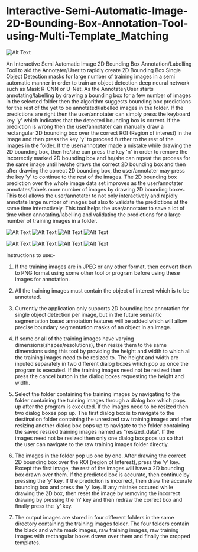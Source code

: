 # Interactive-Semi-Automatic-Image-2D-Bounding-Box-Annotation-Tool-using-Multi-Template_Matching


![Alt Text](demo.gif)


 An Interactive Semi Automatic Image 2D Bounding Box Annotation/Labelling Tool to aid the Annotater/User to rapidly create 2D Bounding Box Single Object Detection masks for large number of training images in a semi automatic manner in order to train an object detection deep neural network such as Mask R-CNN or U-Net. As the Annotater/User starts annotating/labelling by drawing a bounding box for a few number of images in the selected folder then the algorithm suggests bounding box predictions for the rest of the yet to be annotated/labelled images in the folder. If the predictions are right then the user/annotater can simply press the keyboard key 'y' which indicates that the detected bounding box is correct. If the prediction is wrong then the user/annotater can manually draw a rectangular 2D bounding box over the correct ROI (Region of interest) in the image and then press the key 'y' to proceed further to the rest of the images in the folder. If the user/annotater made a mistake while drawing the 2D bounding box, then he/she can press the key 'n' in order to remove the incorrectly marked 2D bounding box and he/she can repeat the process for the same image until he/she draws the correct 2D bounding box and then after drawing the correct 2D bounding box, the user/annotater may press the key 'y' to continue to the rest of the images. The 2D bounding box prediction over the whole image data set improves as the user/annotater annotates/labels more number of images by drawing 2D bounding boxes. This tool allows the user/annotater to not only interactively and rapidly annotate large number of images but also to validate the predictions at the same time interactively. This tool helps the user/annotater to save a lot of time when annotating/labelling and validating the predictions for a large number of training images in a folder.  
 
 ![Alt Text](raw/000.png)
 ![Alt Text](detected/000.png)
 ![Alt Text](labels/000.png)
 ![Alt Text](crops/000.png)
 
 ![Alt Text](raw/001.png)
 ![Alt Text](detected/001.png)
 ![Alt Text](labels/001.png)
 ![Alt Text](crops/001.png)

 Instructions to use:-  
 
 1. If the training images are in JPEG or any other format, then convert them to PNG format using some other tool or program before using these images for annotation.  
 
 2. All the training images must contain the object of interest which is to be annotated.  
 
 3. Currently the application only supports 2D bounding box annotation for single object detection per image, but in the future semantic segmentation based annotation features will be added which will allow precise boundary segmentation masks of an object in an image.   
 
 4. If some or all of the training images have varying dimensions(shapes/resolutions), then resize them to the same dimensions using this tool by providing the height and width to which all the training images need to be resized to. The height and width are inputed separately in two different dialog boxes which pop up once the program is executed. If the training images need not be resized then press the cancel button in the dialog boxes requesting the height and width.
 
 5. Select the folder containing the training images by navigating to the folder containing the training images through a dialog box which pops up after the program is executed. If the images need to be resized then two dialog boxes pop up. The first dialog box is to navigate to the destination folder containing the unresized raw training images and after resizing another dialog box pops up to navigate to the folder containing the saved resized training images named as "resized_data". If the images need not be resized then only one dialog box pops up so that the user can navigate to the raw training images folder directly.  
 
 6. The images in the folder pop up one by one. After drawing the correct 2D bounding box over the ROI (region of Interest), press the 'y' key. Except the first image, the rest of the images will have a 2D bounding box drawn over them. If the predicted box is accurate, then continue by pressing the 'y' key. If the prediction is incorrect, then draw the accurate bounding box and press the 'y' key. If any mistake occured while drawing the 2D box, then reset the image by removing the incorrect drawing by pressing the 'n' key and then redraw the correct box and finally press the 'y' key.  
 
 7. The output images are stored in four different folders in the same directory containing the training images folder. The four folders contain the black and white mask images, raw training images, raw training images with rectangular boxes drawn over them and finally the cropped templates.
